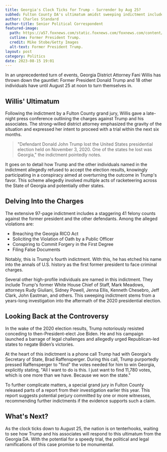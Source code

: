 ```yaml
---
title: Georgia's Clock Ticks for Trump - Surrender by Aug 25?
subhed: Fulton County DA's ultimatum amidst sweeping indictment includes Trump and 18 others.
author: Charles Standard
author-title: Senior Political Correspondent
featured-image: 
  path: https://a57.foxnews.com/static.foxnews.com/foxnews.com/content/uploads/2023/08/640/320/GettyImages-1612472233-e1692070057563.jpg?ve=1&tl=1
  cutline: Former President Trump.
  credit: Mike Stobe/Getty Images
  alt-text: Former President Trump.
layout: post
category: Politics
date: 2023-08-15 19:01
---
```


In an unprecedented turn of events, Georgia District Attorney Fani Willis has thrown down the gauntlet: Former President Donald Trump and 18 other individuals have until August 25 at noon to turn themselves in.

## Willis' Ultimatum 

Following the indictment by a Fulton County grand jury, Willis gave a late-night press conference outlining the charges against Trump and his associates. The strong-willed district attorney emphasized the gravity of the situation and expressed her intent to proceed with a trial within the next six months.

> "Defendant Donald John Trump lost the United States presidential election held on November 3, 2020. One of the states he lost was Georgia," the indictment pointedly notes.

It goes on to detail how Trump and the other individuals named in the indictment allegedly refused to accept the election results, knowingly participating in a conspiracy aimed at overturning the outcome in Trump's favor. This scheme allegedly involved multiple acts of racketeering across the State of Georgia and potentially other states.

## Delving Into the Charges

The extensive 97-page indictment includes a staggering 41 felony counts against the former president and the other defendants. Among the alleged violations are:
- Breaching the Georgia RICO Act
- Soliciting the Violation of Oath by a Public Officer
- Conspiring to Commit Forgery in the First Degree
- Filing False Documents

Notably, this is Trump's fourth indictment. With this, he has etched his name into the annals of U.S. history as the first former president to face criminal charges.

Several other high-profile individuals are named in this indictment. They include Trump's former White House Chief of Staff, Mark Meadows, attorneys Rudy Giuliani, Sidney Powell, Jenna Ellis, Kenneth Chesebro, Jeff Clark, John Eastman, and others. This sweeping indictment stems from a years-long investigation into the aftermath of the 2020 presidential election.

## Looking Back at the Controversy

In the wake of the 2020 election results, Trump notoriously resisted conceding to then-President-elect Joe Biden. He and his campaign launched a barrage of legal challenges and allegedly urged Republican-led states to negate Biden’s victories.

At the heart of this indictment is a phone call Trump had with Georgia's Secretary of State, Brad Raffensperger. During this call, Trump purportedly pressed Raffensperger to "find" the votes needed for him to win Georgia, explicitly stating, "All I want to do is this. I just want to find 11,780 votes, which is one more than we have. Because we won the state."

To further complicate matters, a special grand jury in Fulton County released parts of a report from their investigation earlier this year. This report suggests potential perjury committed by one or more witnesses, recommending further indictments if the evidence supports such a claim.

## What's Next?

As the clock ticks down to August 25, the nation is on tenterhooks, waiting to see how Trump and his associates will respond to this ultimatum from the Georgia DA. With the potential for a speedy trial, the political and legal ramifications of this case promise to be monumental.
